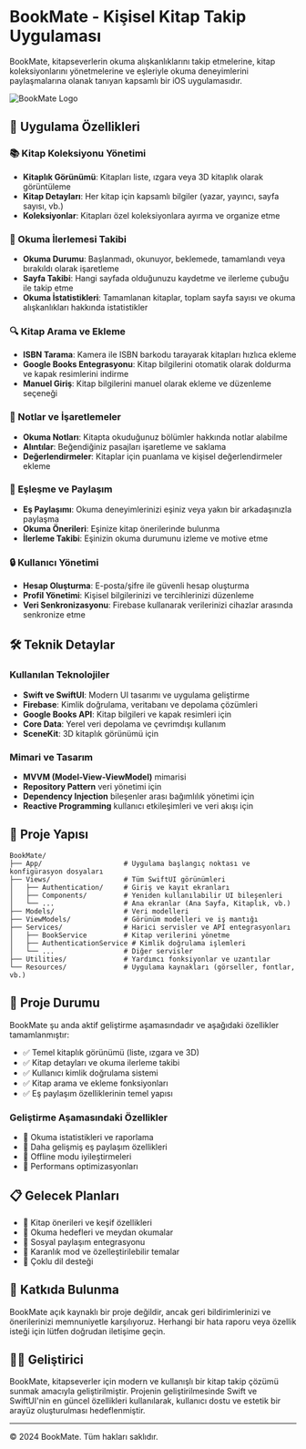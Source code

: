 # BookMate - Kişisel Kitap Takip Uygulaması

BookMate, kitapseverlerin okuma alışkanlıklarını takip etmelerine, kitap koleksiyonlarını yönetmelerine ve eşleriyle okuma deneyimlerini paylaşmalarına olanak tanıyan kapsamlı bir iOS uygulamasıdır.

![BookMate Logo](screenshot-url-placeholder)

## 📱 Uygulama Özellikleri

### 📚 Kitap Koleksiyonu Yönetimi
- **Kitaplık Görünümü**: Kitapları liste, ızgara veya 3D kitaplık olarak görüntüleme
- **Kitap Detayları**: Her kitap için kapsamlı bilgiler (yazar, yayıncı, sayfa sayısı, vb.)
- **Koleksiyonlar**: Kitapları özel koleksiyonlara ayırma ve organize etme

### 📖 Okuma İlerlemesi Takibi
- **Okuma Durumu**: Başlanmadı, okunuyor, beklemede, tamamlandı veya bırakıldı olarak işaretleme
- **Sayfa Takibi**: Hangi sayfada olduğunuzu kaydetme ve ilerleme çubuğu ile takip etme
- **Okuma İstatistikleri**: Tamamlanan kitaplar, toplam sayfa sayısı ve okuma alışkanlıkları hakkında istatistikler

### 🔍 Kitap Arama ve Ekleme
- **ISBN Tarama**: Kamera ile ISBN barkodu tarayarak kitapları hızlıca ekleme
- **Google Books Entegrasyonu**: Kitap bilgilerini otomatik olarak doldurma ve kapak resimlerini indirme
- **Manuel Giriş**: Kitap bilgilerini manuel olarak ekleme ve düzenleme seçeneği

### 📝 Notlar ve İşaretlemeler
- **Okuma Notları**: Kitapta okuduğunuz bölümler hakkında notlar alabilme
- **Alıntılar**: Beğendiğiniz pasajları işaretleme ve saklama
- **Değerlendirmeler**: Kitaplar için puanlama ve kişisel değerlendirmeler ekleme

### 👫 Eşleşme ve Paylaşım
- **Eş Paylaşımı**: Okuma deneyimlerinizi eşiniz veya yakın bir arkadaşınızla paylaşma
- **Okuma Önerileri**: Eşinize kitap önerilerinde bulunma
- **İlerleme Takibi**: Eşinizin okuma durumunu izleme ve motive etme

### 🔒 Kullanıcı Yönetimi
- **Hesap Oluşturma**: E-posta/şifre ile güvenli hesap oluşturma
- **Profil Yönetimi**: Kişisel bilgilerinizi ve tercihlerinizi düzenleme
- **Veri Senkronizasyonu**: Firebase kullanarak verilerinizi cihazlar arasında senkronize etme

## 🛠️ Teknik Detaylar

### Kullanılan Teknolojiler
- **Swift ve SwiftUI**: Modern UI tasarımı ve uygulama geliştirme
- **Firebase**: Kimlik doğrulama, veritabanı ve depolama çözümleri
- **Google Books API**: Kitap bilgileri ve kapak resimleri için
- **Core Data**: Yerel veri depolama ve çevrimdışı kullanım
- **SceneKit**: 3D kitaplık görünümü için

### Mimari ve Tasarım
- **MVVM (Model-View-ViewModel)** mimarisi
- **Repository Pattern** veri yönetimi için
- **Dependency Injection** bileşenler arası bağımlılık yönetimi için
- **Reactive Programming** kullanıcı etkileşimleri ve veri akışı için

## 📂 Proje Yapısı

```
BookMate/
├── App/                    # Uygulama başlangıç noktası ve konfigürasyon dosyaları
├── Views/                  # Tüm SwiftUI görünümleri
│   ├── Authentication/     # Giriş ve kayıt ekranları
│   ├── Components/         # Yeniden kullanılabilir UI bileşenleri
│   └── ...                 # Ana ekranlar (Ana Sayfa, Kitaplık, vb.)
├── Models/                 # Veri modelleri
├── ViewModels/             # Görünüm modelleri ve iş mantığı
├── Services/               # Harici servisler ve API entegrasyonları
│   ├── BookService         # Kitap verilerini yönetme
│   ├── AuthenticationService # Kimlik doğrulama işlemleri
│   └── ...                 # Diğer servisler
├── Utilities/              # Yardımcı fonksiyonlar ve uzantılar
└── Resources/              # Uygulama kaynakları (görseller, fontlar, vb.)
```

## 🚀 Proje Durumu

BookMate şu anda aktif geliştirme aşamasındadır ve aşağıdaki özellikler tamamlanmıştır:

- ✅ Temel kitaplık görünümü (liste, ızgara ve 3D)
- ✅ Kitap detayları ve okuma ilerleme takibi
- ✅ Kullanıcı kimlik doğrulama sistemi
- ✅ Kitap arama ve ekleme fonksiyonları
- ✅ Eş paylaşım özelliklerinin temel yapısı

### Geliştirme Aşamasındaki Özellikler
- 🔄 Okuma istatistikleri ve raporlama
- 🔄 Daha gelişmiş eş paylaşım özellikleri
- 🔄 Offline modu iyileştirmeleri
- 🔄 Performans optimizasyonları

## 📋 Gelecek Planları

- 🔮 Kitap önerileri ve keşif özellikleri
- 🔮 Okuma hedefleri ve meydan okumalar
- 🔮 Sosyal paylaşım entegrasyonu
- 🔮 Karanlık mod ve özelleştirilebilir temalar
- 🔮 Çoklu dil desteği

## 🤝 Katkıda Bulunma

BookMate açık kaynaklı bir proje değildir, ancak geri bildirimlerinizi ve önerilerinizi memnuniyetle karşılıyoruz. Herhangi bir hata raporu veya özellik isteği için lütfen doğrudan iletişime geçin.

## 👨‍💻 Geliştirici

BookMate, kitapseverler için modern ve kullanışlı bir kitap takip çözümü sunmak amacıyla geliştirilmiştir. Projenin geliştirilmesinde Swift ve SwiftUI'nin en güncel özellikleri kullanılarak, kullanıcı dostu ve estetik bir arayüz oluşturulması hedeflenmiştir.

---

© 2024 BookMate. Tüm hakları saklıdır. 
